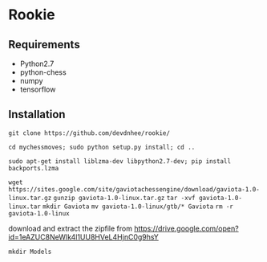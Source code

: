 # Rookie

## Requirements
- Python2.7
- python-chess
- numpy
- tensorflow

## Installation
`git clone https://github.com/devdnhee/rookie/`

`cd mychessmoves; sudo python setup.py install; cd ..`

`sudo apt-get install liblzma-dev libpython2.7-dev;
pip install backports.lzma`

`wget https://sites.google.com/site/gaviotachessengine/download/gaviota-1.0-linux.tar.gz`
`gunzip gaviota-1.0-linux.tar.gz`
`tar -xvf gaviota-1.0-linux.tar`
`mkdir Gaviota`
`mv gaviota-1.0-linux/gtb/* Gaviota`
`rm -r gaviota-1.0-linux`

download and extract the zipfile from https://drive.google.com/open?id=1eAZUC8NeWIk4l1UU8HVeL4HjnC0g9hsY

`mkdir Models`
